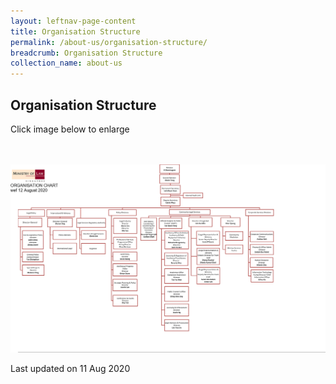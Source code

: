 ```yaml
---
layout: leftnav-page-content
title: Organisation Structure
permalink: /about-us/organisation-structure/
breadcrumb: Organisation Structure
collection_name: about-us
---
```


Organisation Structure
---

Click image below to enlarge
<div class="image">
  <a href="/files/Minlaw Org Chart 12082020.pdf">
    <br>
    <br>
    <img src="/images/Minlaw Org Chart 18082020.png" title="Organisation Structure" alt="Organisation Structure">
  </a>
</div>

<p class="right-side-updated">Last updated on 11 Aug 2020</p>
